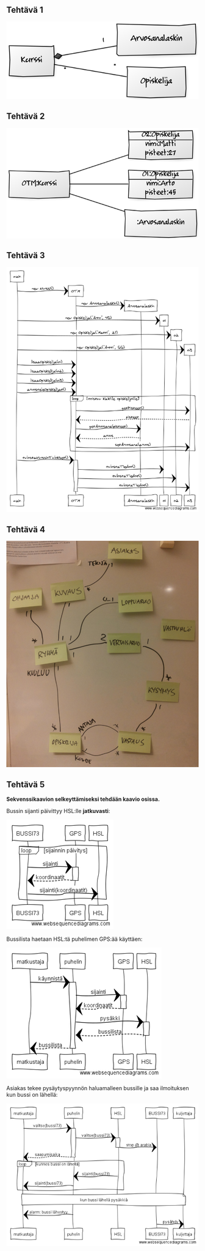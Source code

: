 ## Tehtävä 1

![kuva1](ha4-1.png)

## Tehtävä 2

![kuva2](ha4-2.png)

## Tehtävä 3

![kuva3](ha4-3.png)

## Tehtävä 4

![kuva4-1](ha4-4.png)

## Tehtävä 5

**Sekvenssikaavion selkeyttämiseksi tehdään kaavio osissa.**

Bussin sijanti päivittyy HSL:lle **jatkuvasti**:

![kuva1](ha4-5-1.png)

Bussilista haetaan HSL:tä puhelimen GPS:ää käyttäen:

![kuva1](ha4-5-2.png)

Asiakas tekee pysäytyspyynnön haluamalleen bussille ja saa ilmoituksen kun bussi on lähellä:

![kuva1](ha4-5-3.png)

